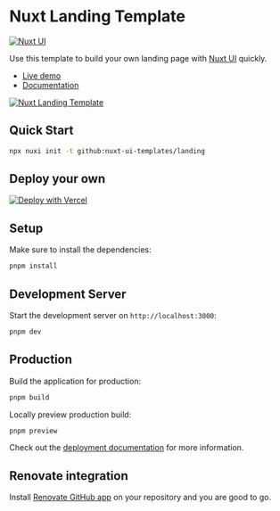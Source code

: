 # Nuxt Landing Template

[![Nuxt UI](https://img.shields.io/badge/Made%20with-Nuxt%20UI-00DC82?logo=nuxt&labelColor=020420)](https://ui.nuxt.com)

Use this template to build your own landing page with [Nuxt UI](https://ui.nuxt.com) quickly.

- [Live demo](https://landing-template.nuxt.dev/)
- [Documentation](https://ui4.nuxt.com/docs/getting-started/installation/nuxt)

<a href="https://landing-template.nuxt.dev/" target="_blank">
  <picture>
    <source media="(prefers-color-scheme: dark)" srcset="https://ui4.nuxt.com/assets/templates/nuxt/landing-dark.png">
    <source media="(prefers-color-scheme: light)" srcset="https://ui4.nuxt.com/assets/templates/nuxt/landing-light.png">
    <img alt="Nuxt Landing Template" src="https://ui4.nuxt.com/assets/templates/nuxt/landing-light.png">
  </picture>
</a>

## Quick Start

```bash [Terminal]
npx nuxi init -t github:nuxt-ui-templates/landing
```

## Deploy your own

[![Deploy with Vercel](https://vercel.com/button)](https://vercel.com/new/clone?repository-url=https%3A%2F%2Fgithub.com%2Fnuxt-ui-templates%2Flanding&demo-image=https%3A%2F%2Fui4.nuxt.com%2Fassets%2Ftemplates%2Fnuxt%2Flanding-dark.png&demo-url=https%3A%2F%2Flanding-template.nuxt.dev%2F&demo-title=Nuxt%20Landing%20Template&demo-description=A%20modern%20landing%20page%20template%20powered%20by%20Nuxt%20Content.)

## Setup

Make sure to install the dependencies:

```bash
pnpm install
```

## Development Server

Start the development server on `http://localhost:3000`:

```bash
pnpm dev
```

## Production

Build the application for production:

```bash
pnpm build
```

Locally preview production build:

```bash
pnpm preview
```

Check out the [deployment documentation](https://nuxt.com/docs/getting-started/deployment) for more information.

## Renovate integration

Install [Renovate GitHub app](https://github.com/apps/renovate/installations/select_target) on your repository and you are good to go.
